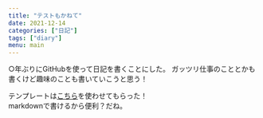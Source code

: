 ```yaml
---
title: "テストもかねて"
date: 2021-12-14
categories: ["日記"]
tags: ["diary"]
menu: main
---
```


○年ぶりにGitHubを使って日記を書くことにした。
ガッツリ仕事のこととかも書くけど趣味のことも書いていこうと思う！

テンプレートは[こちら](https://zenn.dev/kato_k/articles/66531db0c4024d)を使わせてもらった！  
markdownで書けるから便利？だね。


